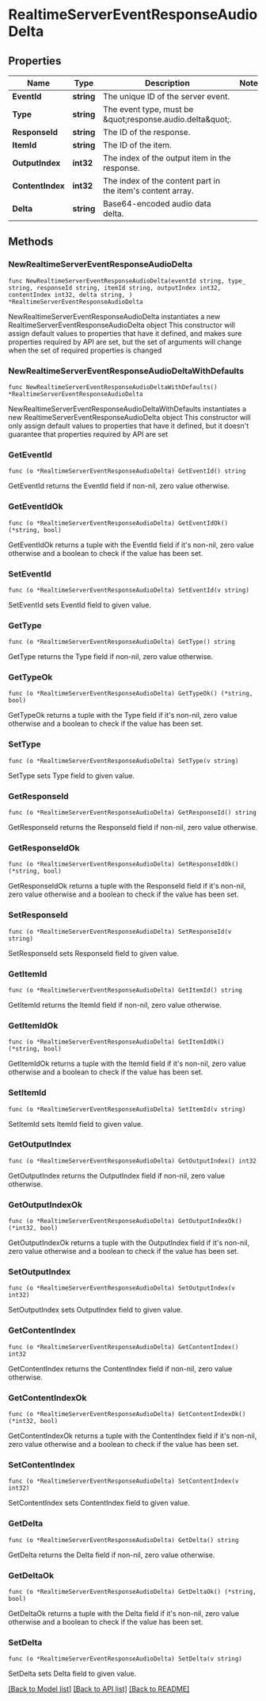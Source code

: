 # RealtimeServerEventResponseAudioDelta

## Properties

Name | Type | Description | Notes
------------ | ------------- | ------------- | -------------
**EventId** | **string** | The unique ID of the server event. | 
**Type** | **string** | The event type, must be \&quot;response.audio.delta\&quot;. | 
**ResponseId** | **string** | The ID of the response. | 
**ItemId** | **string** | The ID of the item. | 
**OutputIndex** | **int32** | The index of the output item in the response. | 
**ContentIndex** | **int32** | The index of the content part in the item&#39;s content array. | 
**Delta** | **string** | Base64-encoded audio data delta. | 

## Methods

### NewRealtimeServerEventResponseAudioDelta

`func NewRealtimeServerEventResponseAudioDelta(eventId string, type_ string, responseId string, itemId string, outputIndex int32, contentIndex int32, delta string, ) *RealtimeServerEventResponseAudioDelta`

NewRealtimeServerEventResponseAudioDelta instantiates a new RealtimeServerEventResponseAudioDelta object
This constructor will assign default values to properties that have it defined,
and makes sure properties required by API are set, but the set of arguments
will change when the set of required properties is changed

### NewRealtimeServerEventResponseAudioDeltaWithDefaults

`func NewRealtimeServerEventResponseAudioDeltaWithDefaults() *RealtimeServerEventResponseAudioDelta`

NewRealtimeServerEventResponseAudioDeltaWithDefaults instantiates a new RealtimeServerEventResponseAudioDelta object
This constructor will only assign default values to properties that have it defined,
but it doesn't guarantee that properties required by API are set

### GetEventId

`func (o *RealtimeServerEventResponseAudioDelta) GetEventId() string`

GetEventId returns the EventId field if non-nil, zero value otherwise.

### GetEventIdOk

`func (o *RealtimeServerEventResponseAudioDelta) GetEventIdOk() (*string, bool)`

GetEventIdOk returns a tuple with the EventId field if it's non-nil, zero value otherwise
and a boolean to check if the value has been set.

### SetEventId

`func (o *RealtimeServerEventResponseAudioDelta) SetEventId(v string)`

SetEventId sets EventId field to given value.


### GetType

`func (o *RealtimeServerEventResponseAudioDelta) GetType() string`

GetType returns the Type field if non-nil, zero value otherwise.

### GetTypeOk

`func (o *RealtimeServerEventResponseAudioDelta) GetTypeOk() (*string, bool)`

GetTypeOk returns a tuple with the Type field if it's non-nil, zero value otherwise
and a boolean to check if the value has been set.

### SetType

`func (o *RealtimeServerEventResponseAudioDelta) SetType(v string)`

SetType sets Type field to given value.


### GetResponseId

`func (o *RealtimeServerEventResponseAudioDelta) GetResponseId() string`

GetResponseId returns the ResponseId field if non-nil, zero value otherwise.

### GetResponseIdOk

`func (o *RealtimeServerEventResponseAudioDelta) GetResponseIdOk() (*string, bool)`

GetResponseIdOk returns a tuple with the ResponseId field if it's non-nil, zero value otherwise
and a boolean to check if the value has been set.

### SetResponseId

`func (o *RealtimeServerEventResponseAudioDelta) SetResponseId(v string)`

SetResponseId sets ResponseId field to given value.


### GetItemId

`func (o *RealtimeServerEventResponseAudioDelta) GetItemId() string`

GetItemId returns the ItemId field if non-nil, zero value otherwise.

### GetItemIdOk

`func (o *RealtimeServerEventResponseAudioDelta) GetItemIdOk() (*string, bool)`

GetItemIdOk returns a tuple with the ItemId field if it's non-nil, zero value otherwise
and a boolean to check if the value has been set.

### SetItemId

`func (o *RealtimeServerEventResponseAudioDelta) SetItemId(v string)`

SetItemId sets ItemId field to given value.


### GetOutputIndex

`func (o *RealtimeServerEventResponseAudioDelta) GetOutputIndex() int32`

GetOutputIndex returns the OutputIndex field if non-nil, zero value otherwise.

### GetOutputIndexOk

`func (o *RealtimeServerEventResponseAudioDelta) GetOutputIndexOk() (*int32, bool)`

GetOutputIndexOk returns a tuple with the OutputIndex field if it's non-nil, zero value otherwise
and a boolean to check if the value has been set.

### SetOutputIndex

`func (o *RealtimeServerEventResponseAudioDelta) SetOutputIndex(v int32)`

SetOutputIndex sets OutputIndex field to given value.


### GetContentIndex

`func (o *RealtimeServerEventResponseAudioDelta) GetContentIndex() int32`

GetContentIndex returns the ContentIndex field if non-nil, zero value otherwise.

### GetContentIndexOk

`func (o *RealtimeServerEventResponseAudioDelta) GetContentIndexOk() (*int32, bool)`

GetContentIndexOk returns a tuple with the ContentIndex field if it's non-nil, zero value otherwise
and a boolean to check if the value has been set.

### SetContentIndex

`func (o *RealtimeServerEventResponseAudioDelta) SetContentIndex(v int32)`

SetContentIndex sets ContentIndex field to given value.


### GetDelta

`func (o *RealtimeServerEventResponseAudioDelta) GetDelta() string`

GetDelta returns the Delta field if non-nil, zero value otherwise.

### GetDeltaOk

`func (o *RealtimeServerEventResponseAudioDelta) GetDeltaOk() (*string, bool)`

GetDeltaOk returns a tuple with the Delta field if it's non-nil, zero value otherwise
and a boolean to check if the value has been set.

### SetDelta

`func (o *RealtimeServerEventResponseAudioDelta) SetDelta(v string)`

SetDelta sets Delta field to given value.



[[Back to Model list]](../README.md#documentation-for-models) [[Back to API list]](../README.md#documentation-for-api-endpoints) [[Back to README]](../README.md)


